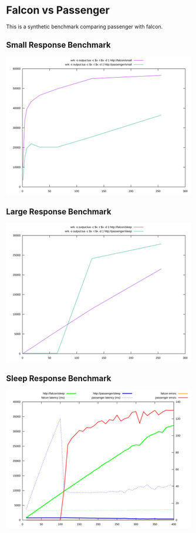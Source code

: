 # Falcon vs Passenger

This is a synthetic benchmark comparing passenger with falcon.

## Small Response Benchmark

![Graph](small.svg)

## Large Response Benchmark

![Graph](large.svg)

## Sleep Response Benchmark

![Graph](sleep.svg)

